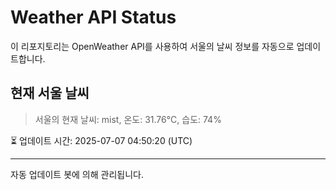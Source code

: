
# Weather API Status

이 리포지토리는 OpenWeather API를 사용하여 서울의 날씨 정보를 자동으로 업데이트합니다.

## 현재 서울 날씨
> 서울의 현재 날씨: mist, 온도: 31.76°C, 습도: 74%

⏳ 업데이트 시간: 2025-07-07 04:50:20 (UTC)

---
자동 업데이트 봇에 의해 관리됩니다.
